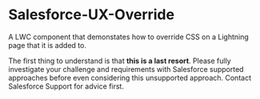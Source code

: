 # Salesforce-UX-Override
A LWC component that demonstates how to override CSS on a Lightning page that it is added to.

The first thing to understand is that <B>this is a last resort</B>. Please fully investigate your challenge and requirements with Salesforce supported approaches before even considering this unsupported approach. Contact Salesforce Support for advice first.

